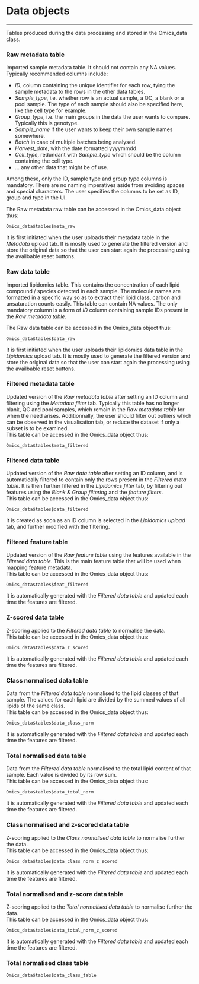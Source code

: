 Data objects
=======================
---

Tables produced during the data processing and stored in the Omics_data class.  

### Raw metadata table
Imported sample metadata table. It should not contain any NA values. Typically recommended columns include:  
- *ID*, column containing the unique identifier for each row, tying the sample metadata to the rows in the other data tables.  
- *Sample_type*, i.e. whether row is an actual sample, a QC, a blank or a pool sample. The type of each sample should also be specified here, like the cell type for example.  
- *Group_type*, i.e. the main groups in the data the user wants to compare. Typically this is genotype.  
- *Sample_name* if the user wants to keep their own sample names somewhere.  
- *Batch* in case of multiple batches being analysed.  
- *Harvest_date*, with the date formatted yyyymmdd.  
- *Cell_type*, redundant with *Sample_type* which should be the column containing the cell type.  
- ... any other data that might be of use.  

Among these, only the ID, sample type and group type columns is mandatory. There are no naming imperatives aside from avoiding spaces and special characters. The user specifies the columns to be set as ID, group and type in the UI.  

The Raw metadata raw table can be accessed in the Omics_data object thus:  
```
Omics_data$tables$meta_raw
```
It is first initiated when the user uploads their metadata table in the *Metadata* upload tab. It is mostly used to generate the filtered version and store the original data so that the user can start again the processing using the availbable reset buttons.  

### Raw data table
Imported lipidomics table. This contains the concentration of each lipid compound / species detected in each sample. The molecule names are formatted in a specific way so as to extract their lipid class, carbon and unsaturation counts easily. This table can contain NA values. The only mandatory column is a form of *ID* column containing sample IDs present in the *Raw metadata table*.  

The Raw data table can be accessed in the Omics_data object thus:  
```
Omics_data$tables$data_raw
```
It is first initiated when the user uploads their lipidomics data table in the *Lipidomics* upload tab. It is mostly used to generate the filtered version and store the original data so that the user can start again the processing using the availbable reset buttons.  

### Filtered metadata table
Updated version of the *Raw metadata table* after setting an ID column and filtering using the *Metadata filter* tab. Typically this table has no longer blank, QC and pool samples, which remain in the *Raw metadata table* for when the need arises. Additionnally, the user should filter out outliers which can be observed in the visualisation tab, or reduce the dataset if only a subset is to be examined.  
This table can be accessed in the Omics_data object thus:  
```
Omics_data$tables$meta_filtered
```

### Filtered data table
Updated version of the *Raw data table* after setting an ID column, and is automatically filtered to contain only the rows present in the *Filtered meta table*. It is then further filtered in the *Lipidomics filter* tab, by filtering out features using the *Blank & Group filtering* and the *feature filters*.  
This table can be accessed in the Omics_data object thus:  
```
Omics_data$tables$data_filtered
```
It is created as soon as an ID column is selected in the *Lipidomics upload* tab, and further modified with the filtering.  

### Filtered feature table  
Updated version of the *Raw feature table* using the features available in the *Filtered data table*. This is the main feature table that will be used when mapping feature metadata.  
This table can be accessed in the Omics_data object thus:  
```
Omics_data$tables$feat_filtered
```
It is automatically generated with the *Filtered data table* and updated each time the features are filtered.  

### Z-scored data table
Z-scoring applied to the *Filtered data table* to normalise the data.  
This table can be accessed in the Omics_data object thus:  
```
Omics_data$tables$data_z_scored
```
It is automatically generated with the *Filtered data table* and updated each time the features are filtered.  

### Class normalised data table
Data from the *Filtered data table* normalised to the lipid classes of that sample.  The values for each lipid are divided by the summed values of all lipids of the same class.  
This table can be accessed in the Omics_data object thus:  
```
Omics_data$tables$data_class_norm
```
It is automatically generated with the *Filtered data table* and updated each time the features are filtered.  

### Total normalised data table
Data from the *Filtered data table* normalised to the total lipid content of that sample. Each value is divided by its row sum.  
This table can be accessed in the Omics_data object thus:  
```
Omics_data$tables$data_total_norm
```
It is automatically generated with the *Filtered data table* and updated each time the features are filtered.  

### Class normalised and z-scored data table
Z-scoring applied to the *Class normalised data table* to normalise further the data.  
This table can be accessed in the Omics_data object thus:  
```
Omics_data$tables$data_class_norm_z_scored
```
It is automatically generated with the *Filtered data table* and updated each time the features are filtered.  

### Total normalised and z-score data table
Z-scoring applied to the *Total normalised data table* to normalise further the data.  
This table can be accessed in the Omics_data object thus:  
```
Omics_data$tables$data_total_norm_z_scored
```
It is automatically generated with the *Filtered data table* and updated each time the features are filtered.  

### Total normalised class table

```
Omics_data$tables$data_class_table
```




